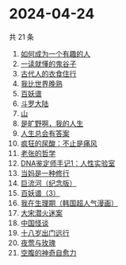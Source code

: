 # 2024-04-24

共 21 条

<!-- BEGIN WEREAD -->
<!-- 最后更新时间 2024-04-24 04:01:11 +0800 -->
1. [如何成为一个有趣的人](https://weread.qq.com/web/bookDetail/d9f327b05ddc12d9f708421)
1. [一读就懂的鬼谷子](https://weread.qq.com/web/bookDetail/22c32540813ab8bf2g012457)
1. [古代人的衣食住行](https://weread.qq.com/web/bookDetail/6ba32080813ab8b82g014a38)
1. [我比世界晚熟](https://weread.qq.com/web/bookDetail/cd6323b0813ab8bfeg019ebe)
1. [百妖谱](https://weread.qq.com/web/bookDetail/0803206071e91694080b9d4)
1. [斗罗大陆](https://weread.qq.com/web/bookDetail/3f832f105724353f8a62cda)
1. [山](https://weread.qq.com/web/bookDetail/ac132cd071a2727bac1b359)
1. [是旷野啊，我的人生](https://weread.qq.com/web/bookDetail/7f532ef0813ab8bb3g011cc5)
1. [人生总会有答案](https://weread.qq.com/web/bookDetail/e1c32810813ab89bcg0125fc)
1. [疯狂的尿酸：不止是痛风](https://weread.qq.com/web/bookDetail/33332fb0813ab864fg0184fc)
1. [老张的哲学](https://weread.qq.com/web/bookDetail/c8032250727ab1b0c80934c)
1. [DNA鉴定师手记1：人性实验室](https://weread.qq.com/web/bookDetail/4a6329a0813ab8bd3g0142b8)
1. [当妈是一种修行](https://weread.qq.com/web/bookDetail/4c732900813ab8bc5g016a80)
1. [巨流河（纪念版）](https://weread.qq.com/web/bookDetail/ba332610813ab8bc9g0147d4)
1. [百妖谱（3）](https://weread.qq.com/web/bookDetail/5fc32b407259846e5fc6da9)
1. [我在生理期（韩国超人气漫画）](https://weread.qq.com/web/bookDetail/a6732370813ab8bb3g012206)
1. [大宋潜火迷案](https://weread.qq.com/web/bookDetail/b7f32560813ab8b31g013dd1)
1. [中国怪谈](https://weread.qq.com/web/bookDetail/8c132e40813ab89c4g011749)
1. [十八岁出门远行](https://weread.qq.com/web/bookDetail/23b32ed0813ab8976g017476)
1. [夜莺与玫瑰](https://weread.qq.com/web/bookDetail/41932a8071c3a930419f195)
1. [空腹的神奇自愈力](https://weread.qq.com/web/bookDetail/38232ef0813ab8bd6g016b5b)
<!-- END WEREAD -->